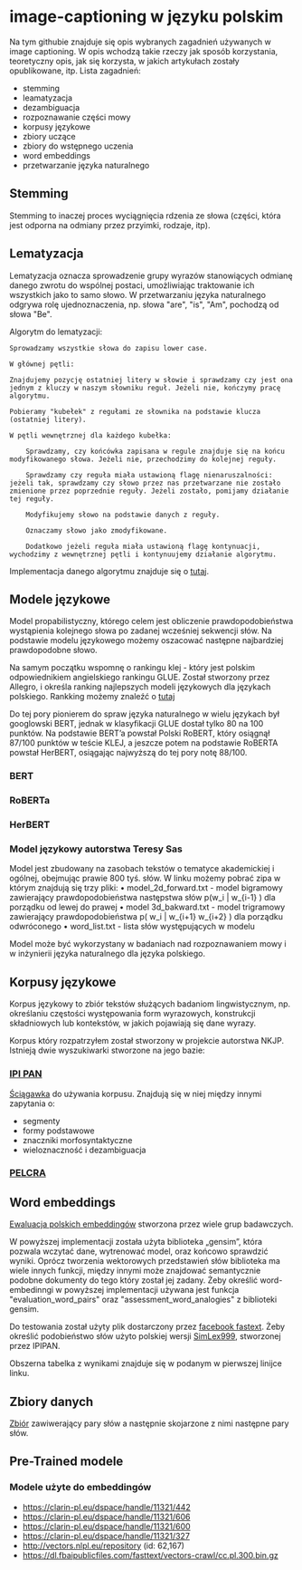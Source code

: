 # image-captioning w języku polskim

Na tym githubie znajduje się opis wybranych zagadnień używanych w image captioning. W opis wchodzą takie rzeczy jak sposób korzystania, teoretyczny opis, jak się korzysta, w jakich artykułach zostały opublikowane, itp. Lista zagadnień:
- stemming
- leamatyzacja
- dezambiguacja
- rozpoznawanie części mowy
- korpusy językowe
- zbiory uczące
- zbiory do wstępnego uczenia
- word embeddings
- przetwarzanie języka naturalnego

## Stemming

Stemming to inaczej proces wyciągnięcia rdzenia ze słowa (części, która jest odporna na odmiany przez przyimki, rodzaje, itp).

## Lematyzacja

Lematyzacja oznacza sprowadzenie grupy wyrazów stanowiących odmianę danego zwrotu do wspólnej postaci, umożliwiając traktowanie ich wszystkich jako to samo słowo. W przetwarzaniu języka naturalnego odgrywa rolę ujednoznaczenia, np. słowa "are", "is", "Am", pochodzą od słowa "Be".

Algorytm  do lematyzacji:

	Sprowadzamy wszystkie słowa do zapisu lower case.
  
  	W głównej pętli:
    
  	Znajdujemy pozycję ostatniej litery w słowie i sprawdzamy czy jest ona jednym z kluczy w naszym słowniku reguł. Jeżeli nie, kończymy pracę algorytmu.
    
  	Pobieramy "kubełek" z regułami ze słownika na podstawie klucza (ostatniej litery).
    
  	W pętli wewnętrznej dla każdego kubełka:
    
    	Sprawdzamy, czy końcówka zapisana w regule znajduje się na końcu modyfikowanego słowa. Jeżeli nie, przechodzimy do kolejnej reguły.
      
    	Sprawdzamy czy reguła miała ustawioną flagę nienaruszalności: jeżeli tak, sprawdzamy czy słowo przez nas przetwarzane nie zostało zmienione przez poprzednie reguły. Jeżeli zostało, pomijamy działanie tej reguły.
      
    	Modyfikujemy słowo na podstawie danych z reguły.
      
    	Oznaczamy słowo jako zmodyfikowane.
      
    	Dodatkowo jeżeli reguła miała ustawioną flagę kontynuacji, wychodzimy z wewnętrznej pętli i kontynuujemy działanie algorytmu.
      

Implementacja danego algorytmu znajduje się o [tutaj](http://horusiath.blogspot.com/2012/08/nlp-stemming-i-lematyzacja.html).

## Modele językowe 

Model propabilistyczny, którego celem jest obliczenie prawdopodobieństwa wystąpienia kolejnego słowa po zadanej wcześniej sekwencji słów. Na podstawie modelu językowego możemy oszacować następne najbardziej prawdopodobne słowo.

Na samym początku wspomnę o rankingu klej - który jest polskim odpowiednikiem angielskiego rankingu GLUE. Został stworzony przez Allegro, i określa ranking najlepszych modeli językowych dla językach polskiego. Rankking możemy znaleźć o [tutaj](https://klejbenchmark.com/leaderboard/)

Do tej pory pionierem do spraw języka naturalnego w wielu językach był googlowski BERT, jednak w klasyfikacji GLUE dostał tylko 80 na 100 punktów. Na podstawie BERT’a powstał Polski RoBERT, który osiągnął 87/100 punktów w teście KLEJ, a jeszcze potem na podstawie RoBERTA powstał HerBERT, osiągając najwyższą do tej pory notę 88/100.

### BERT

### RoBERTa

### HerBERT

### Model językowy autorstwa Teresy Sas

Model jest zbudowany na zasobach tekstów o tematyce akademickiej i ogólnej, obejmując prawie 800 tyś. słów. W linku możemy pobrać zipa w którym znajdują się trzy pliki:
•	model_2d_forward.txt - model bigramowy zawierający prawdopodobieństwa następstwa słów p(w_i | w_{i-1} ) dla porządku od lewej do prawej
•	model 3d_bakward.txt - model trigramowy zawierający prawdopodobieństwa p( w_i | w_{i+1} w_{i+2} ) dla porządku odwróconego
•	word_list.txt - lista słów występujących w modelu

Model może być wykorzystany w badaniach nad rozpoznawaniem mowy i w inżynierii języka naturalnego dla języka polskiego.


## Korpusy językowe

Korpus językowy to zbiór tekstów służących badaniom lingwistycznym, np. określaniu częstości występowania form wyrazowych, konstrukcji składniowych lub kontekstów, w jakich pojawiają się dane wyrazy.

Korpus który rozpatrzyłem został stworzony w projekcie autorstwa NKJP. Istnieją dwie wyszukiwarki stworzone na jego bazie:

### [IPI PAN](http://nkjp.pl/poliqarp/)

[Ściągawka](http://nkjp.pl/poliqarp/help/pl.html) do używania korpusu. Znajdują się w niej między innymi zapytania o:
- segmenty
- formy podstawowe
- znaczniki morfosyntaktyczne
- wieloznaczność i dezambiguacja

###	[PELCRA](http://www.nkjp.uni.lodz.pl/)

## Word embeddings

[Ewaluacja polskich embeddingów](https://github.com/Ermlab/polish-word-embeddings-review) stworzona przez wiele grup badawczych.

W powyższej implementacji została użyta biblioteka „gensim”, która pozwala wczytać dane, wytrenować model, oraz końcowo sprawdzić wyniki. Oprócz tworzenia wektorowych przedstawień słów biblioteka ma wiele innych funkcji, między innymi może znajdować semantycznie podobne dokumenty do tego który został jej zadany. Żeby określić word-embedinngi w powyższej implementacji używana jest funkcja "evaluation_word_pairs" oraz "assessment_word_analogies" z biblioteki gensim.

Do testowania został użyty plik dostarczony przez [facebook fastext](https://dl.fbaipublicfiles.com/fasttext/vectors-crawl/cc.pl.300.vec.gz). Żeby określić podobieństwo słów użyto polskiej wersji [SimLex999](http://zil.ipipan.waw.pl/CoDeS?action=AttachFile&do=view&target=MSimLex999_Polish.zip), stworzonej przez IPIPAN.

Obszerna tabelka z wynikami znajduje się w podanym w pierwszej linijce linku.


## Zbiory danych

[Zbiór](https://dl.fbaipublicfiles.com/fasttext/word-analogies/questions-words-pl.txt) zawiwerający pary słów a następnie skojarzone z nimi następne pary słów.

## Pre-Trained modele

### Modele użyte do embeddingów

- https://clarin-pl.eu/dspace/handle/11321/442
- https://clarin-pl.eu/dspace/handle/11321/606
- https://clarin-pl.eu/dspace/handle/11321/600
- https://clarin-pl.eu/dspace/handle/11321/327
- http://vectors.nlpl.eu/repository (id: 62,167)
- https://dl.fbaipublicfiles.com/fasttext/vectors-crawl/cc.pl.300.bin.gz
